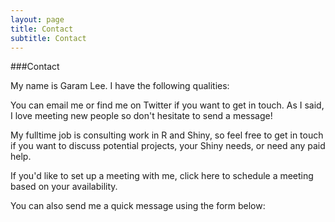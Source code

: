 ```yaml
---
layout: page
title: Contact
subtitle: Contact
---
```

###Contact 

My name is Garam Lee. I have the following qualities:

You can email me or find me on Twitter if you want to get in touch. As I said, I love meeting new people so don't hesitate to send a message!

My fulltime job is consulting work in R and Shiny, so feel free to get in touch if you want to discuss potential projects, your Shiny needs, or need any paid help.

If you'd like to set up a meeting with me, click here to schedule a meeting based on your availability.

You can also send me a quick message using the form below:
